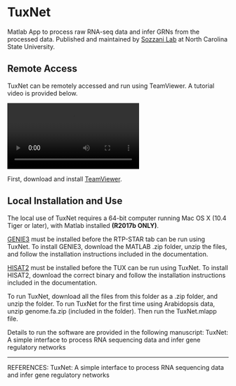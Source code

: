 # TuxNet
Matlab App to process raw RNA-seq data and infer GRNs from the processed data. Published and maintained by [Sozzani Lab](https://harvest.cals.ncsu.edu/sozzani-lab/) at North Carolina State University.

## Remote Access

TuxNet can be remotely accessed and run using TeamViewer. A tutorial video is provided below.

![Remote Access Tutorial](SampleVideo_1280x720_1mb.mp4)

First, download and install [TeamViewer](https://www.teamviewer.com/en-us/download/windows/). 

## Local Installation and Use

The local use of TuxNet requires a 64-bit computer running Mac OS X (10.4 Tiger or later), with Matlab installed **(R2017b ONLY)**.

[GENIE3](https://github.com/jmlingeman/Network-Inference-Workspace/tree/master/algorithms/genie3) must be installed before the RTP-STAR tab can be run using TuxNet. To install GENIE3, download the MATLAB .zip folder, unzip the files, and follow the installation instructions included in the documentation.

[HISAT2](https://ccb.jhu.edu/software/hisat2/index.shtml) must be installed before the TUX can be run using TuxNet. To install HISAT2, download the correct binary and follow the installation instructions included in the documentation.

To run TuxNet, download all the files from this folder as a .zip folder, and unzip the folder. To run TuxNet for the first time using Arabidopsis data, unzip genome.fa.zip (included in the folder). Then run the TuxNet.mlapp file.

Details to run the software are provided in the following manuscript:
TuxNet: A simple interface to process RNA sequencing data and infer gene regulatory networks

----------------------------------------------------------------------------------------------------------------------------
REFERENCES:
TuxNet: A simple interface to process RNA sequencing data and infer gene regulatory networks
